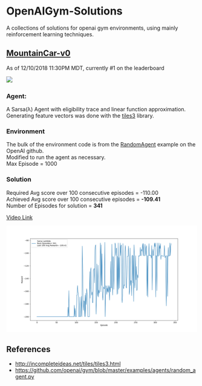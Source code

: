 # OpenAIGym-Solutions
A collections of solutions for openai gym environments, using mainly reinforcement learning techniques.

## [MountainCar-v0](https://github.com/amohamed11/OpenAIGym-Solutions/tree/master/MountainCar)  
As of 12/10/2018 11:30PM MDT, currently #1 on the leaderboard  

![](https://i.postimg.cc/mgcc8Z6g/Mountain-Car-Leaderboard-Proof.png)  

### Agent:
A Sarsa(λ) Agent with eligibility trace and linear function approximation.  
Generating feature vectors was done with the [tiles3](http://incompleteideas.net/tiles/tiles3.html) library.

### Environment 
The bulk of the environment code is from the [RandomAgent](https://github.com/openai/gym/blob/master/examples/agents/random_agent.py) example on the OpenAI github.   
Modified to run the agent as necessary.  
Max Episode = 1000  

### Solution 
Required Avg score over 100 consecutive episodes = -110.00   
Achieved Avg score over 100 consecutive episodes = **-109.41**   
Number of Episodes for solution = **341**

[Video Link](https://streamable.com/sro3q)

![](https://github.com/amohamed11/OpenAIGym-Solutions/blob/master/MountainCar/rewardPerEpisode.png)


## References
* http://incompleteideas.net/tiles/tiles3.html
* https://github.com/openai/gym/blob/master/examples/agents/random_agent.py
